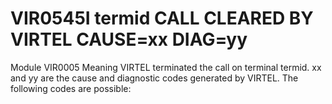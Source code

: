 # VIR0545I termid CALL CLEARED BY VIRTEL CAUSE=xx DIAG=yy
Module
    VIR0005
Meaning
    VIRTEL terminated the call on terminal termid. xx and yy are the cause and diagnostic codes generated by VIRTEL. The following codes are possible:
